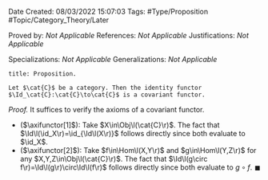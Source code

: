 <div class="topSpace"></div>

Date Created: 08/03/2022 15:07:03
Tags: #Type/Proposition #Topic/Category_Theory/Later

Proved by: <i>Not Applicable</i>
References: <i>Not Applicable</i>
Justifications: <i>Not Applicable</i>

Specializations: <i>Not Applicable</i>
Generalizations: <i>Not Applicable</i>

``` ad-Proposition
title: Proposition.

Let $\cat{C}$ be a category. Then the identity functor $\Id_\cat{C}:\cat{C}\to\cat{C}$ is a covariant functor.

```

<i>Proof.</i> It suffices to verify the axioms of a covariant functor.
* ($\axifunctor[1]$): Take $X\in\Obj\l(\cat{C}\r)$. The fact that $\Id\l(\id_X\r)=\id_{\Id\l(X\r)}$ follows directly since both evaluate to $\id_X$.
* ($\axifunctor[2]$): Take $f\in\Hom\l(X,Y\r)$ and $g\in\Hom\l(Y,Z\r)$ for any $X,Y,Z\in\Obj\l(\cat{C}\r)$. The fact that $\Id\l(g\circ f\r)=\Id\l(g\r)\circ\Id\l(f\r)$ follows directly since both evaluate to $g\circ f$.<span style="float:right;">$\blacksquare$</span>
